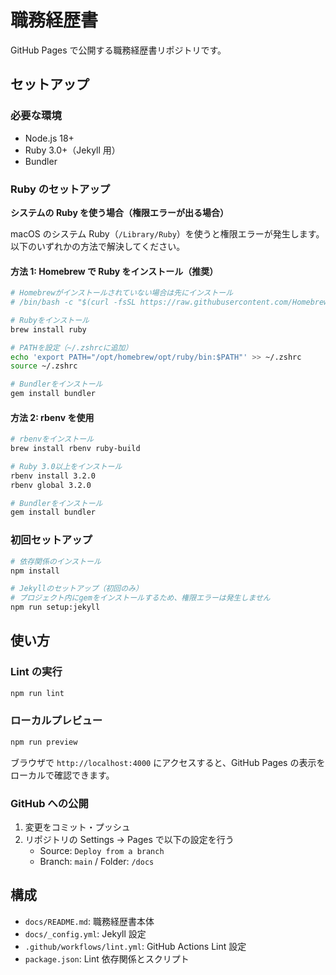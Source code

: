 # 職務経歴書

GitHub Pages で公開する職務経歴書リポジトリです。

## セットアップ

### 必要な環境

- Node.js 18+
- Ruby 3.0+（Jekyll 用）
- Bundler

### Ruby のセットアップ

**システムの Ruby を使う場合（権限エラーが出る場合）**

macOS のシステム Ruby（`/Library/Ruby`）を使うと権限エラーが発生します。以下のいずれかの方法で解決してください。

#### 方法 1: Homebrew で Ruby をインストール（推奨）

```bash
# Homebrewがインストールされていない場合は先にインストール
# /bin/bash -c "$(curl -fsSL https://raw.githubusercontent.com/Homebrew/install/HEAD/install.sh)"

# Rubyをインストール
brew install ruby

# PATHを設定（~/.zshrcに追加）
echo 'export PATH="/opt/homebrew/opt/ruby/bin:$PATH"' >> ~/.zshrc
source ~/.zshrc

# Bundlerをインストール
gem install bundler
```

#### 方法 2: rbenv を使用

```bash
# rbenvをインストール
brew install rbenv ruby-build

# Ruby 3.0以上をインストール
rbenv install 3.2.0
rbenv global 3.2.0

# Bundlerをインストール
gem install bundler
```

### 初回セットアップ

```bash
# 依存関係のインストール
npm install

# Jekyllのセットアップ（初回のみ）
# プロジェクト内にgemをインストールするため、権限エラーは発生しません
npm run setup:jekyll
```

## 使い方

### Lint の実行

```bash
npm run lint
```

### ローカルプレビュー

```bash
npm run preview
```

ブラウザで `http://localhost:4000` にアクセスすると、GitHub Pages の表示をローカルで確認できます。

### GitHub への公開

1. 変更をコミット・プッシュ
2. リポジトリの Settings → Pages で以下の設定を行う
   - Source: `Deploy from a branch`
   - Branch: `main` / Folder: `/docs`

## 構成

- `docs/README.md`: 職務経歴書本体
- `docs/_config.yml`: Jekyll 設定
- `.github/workflows/lint.yml`: GitHub Actions Lint 設定
- `package.json`: Lint 依存関係とスクリプト
